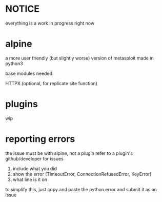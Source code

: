 # NOTICE
everything is a work in progress right now

# alpine
a more user friendly (but slightly worse) version of metasploit made in python3

base modules needed:

HTTPX (optional, for replicate site function)

# plugins
wip

# reporting errors
the issue must be with alpine, not a plugin
refer to a plugin's github/developer for issues
1. include what you did
2. show the error (TimeoutError, ConnectionRefusedError, KeyError)
3. what line is it on

to simplify this, just copy and paste the python error and submit it as an issue